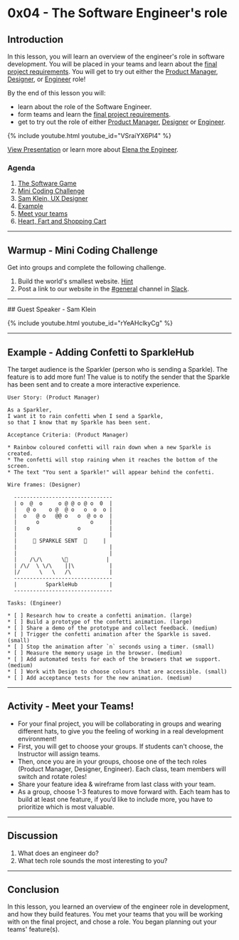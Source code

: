 # 0x04 - The Software Engineer's role

## Introduction

In this lesson, you will learn an overview of the engineer's role in software development.
You will be placed in your teams and learn about the [final project requirements][final].
You will get to try out either the [Product Manager][product-manager],
[Designer][designer], or [Engineer][engineer] role!

By the end of this lesson you will:

* learn about the role of the Software Engineer.
* form teams and learn the [final project requirements][final].
* get to try out the role of either [Product Manager][product-manager], [Designer][designer] or [Engineer][engineer].

{% include youtube.html youtube_id="VSraiYX6Pl4" %}

[View Presentation](./slides.html) or learn more about [Elena the Engineer][engineer].

### Agenda

1. [The Software Game](./slides.html)
1. [Mini Coding Challenge](#warmup---mini-coding-challenge)
1. [Sam Klein, UX Designer](#guest-speaker--sam-klein)
1. [Example](#example--adding-confetti-to-sparklehub)
1. [Meet your teams](#activity---meet-your-teams)
1. [Heart, Fart and Shopping Cart](https://docs.google.com/document/d/1STo59fviyZraDr28txpKQUmQROLaVsEhyZT-QDtyjwc/edit?usp=sharing)

<hr />

## Warmup - Mini Coding Challenge

Get into groups and complete the following challenge.

1. Build the world's smallest website. [Hint](./../../../guides/html.html)
1. Post a link to our website in the [#general][general] channel in [Slack][slack].

<hr />
## Guest Speaker - Sam Klein

{% include youtube.html youtube_id="rYeAHclkyCg" %}

<hr />

## Example - Adding Confetti to SparkleHub

The target audience is the Sparkler (person who is sending a Sparkle).
The feature is to add more fun!
The value is to notify the sender that the Sparkle has been sent and to create a
more interactive experience.

```plaintext
User Story: (Product Manager)

As a Sparkler,
I want it to rain confetti when I send a Sparkle,
so that I know that my Sparkle has been sent.

Acceptance Criteria: (Product Manager)

* Rainbow coloured confetti will rain down when a new Sparkle is created.
* The confetti will stop raining when it reaches the bottom of the screen.
* The text "You sent a Sparkle!" will appear behind the confetti.

Wire frames: (Designer)

  -------------------------------
  | o  @  o     o @ @ o @ o  0  |
  |   @ o    o @  @ o   o  o  o |
  |  o   @ o   @@ o   o  @ o o  |
  |      o                o     |
  |   o               o         |
  |                             |
  |     🎉 SPARKLE SENT  🎉     |
  |                             |
  |                             |
  |    /\/\      \🥳            |
  | /\/  \ \/\    ||\           |
  |/      \   \   /\            |
  -------------------------------
  |         SparkleHub          |
  -------------------------------

Tasks: (Engineer)

* [ ] Research how to create a confetti animation. (large)
* [ ] Build a prototype of the confetti animation. (large)
* [ ] Share a demo of the prototype and collect feedback. (medium)
* [ ] Trigger the confetti animation after the Sparkle is saved. (small)
* [ ] Stop the animation after `n` seconds using a timer. (small)
* [ ] Measure the memory usage in the browser. (medium)
* [ ] Add automated tests for each of the browsers that we support. (medium)
* [ ] Work with Design to choose colours that are accessible. (small)
* [ ] Add acceptance tests for the new animation. (medium)
```

<hr />

## Activity - Meet your Teams!

* For your final project, you will be collaborating in groups and wearing different hats, to give you the feeling of working in a real development environment!
* First, you will get to choose your groups. If students can't choose, the Instructor will assign teams.
* Then, once you are in your groups, choose one of the tech roles (Product Manager, Designer, Engineer). Each class, team members will switch and rotate roles!
* Share your feature idea & wireframe from last class with your team.
* As a group, choose 1-3 features to move forward with. Each team has to build at least one feature, if you’d like to include more, you have to prioritize which is most valuable.

<hr />

## Discussion

1. What does an engineer do?
1. What tech role sounds the most interesting to you?

<hr />

## Conclusion

In this lesson, you learned an overview of the engineer role in development,
and how they build features. You met your teams that you will be working with
on the final project, and chose a role. You began planning out your teams'
feature(s).

[ada]: ../../../../heroes/ada-lovelace.html
[designer]: ./../../../roles/designer.html
[engineer]: ./../../../roles/software-engineer.html
[general]: https://codechica-plus-plus.slack.com/archives/C02CDMWDK7D
[product-manager]: ./../../../roles/product-manager.html
[slack]: ./../../../guides/slack.html
[user-story]: ./../../../roles/product-manager.html#user-stories
[final]: ./../0x0A/
